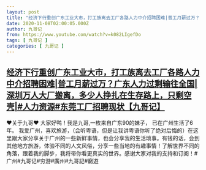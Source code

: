 ```yaml
---
layout: post
title: "经济下行重创广东工业大市，打工族离去工厂各路人力中介招聘困难|普工月薪过万？广东人力过剩输往全国|深圳万人大厂搬离，多少人挣扎在生存路上，只剩空壳|#人力资源#东莞工厂招聘现状【九哥记】"
date: 2020-11-08T02:00:05.000Z
author: 九哥记
from: https://www.youtube.com/watch?v=k082LIgefDo
tags: [ 九哥记 ]
categories: [ 九哥记 ]
---
```

<!--1604800805000-->
[经济下行重创广东工业大市，打工族离去工厂各路人力中介招聘困难|普工月薪过万？广东人力过剩输往全国|深圳万人大厂搬离，多少人挣扎在生存路上，只剩空壳|#人力资源#东莞工厂招聘现状【九哥记】](https://www.youtube.com/watch?v=k082LIgefDo)
------

<div>
♥关于九哥♥ 大家好鸭！我是九哥,一枚来自广东90的妹子， 已在广州生活了6年。 我爱广州，喜欢旅游，（会听粤语，但是让我讲粤语你听了绝对后悔的）在这里跟大家分享关于广州的一些新鲜事情，也会分享我的生活琐事。有钱的话，会到其他地方旅游，体验不同的人文风俗，分享一些当地的有趣事情！了解世界不同的角落，跟着我的脚步，我将带你看更真实的世界。感谢大家对我的支持和订阅！#广州#九哥记#穷游#廣州#九哥記#窮遊
</div>
